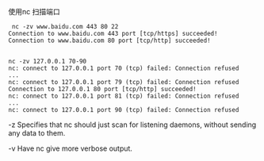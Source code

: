 使用nc 扫描端口
```
 nc -zv www.baidu.com 443 80 22
Connection to www.baidu.com 443 port [tcp/https] succeeded!
Connection to www.baidu.com 80 port [tcp/http] succeeded!


nc -zv 127.0.0.1 70-90
nc: connect to 127.0.0.1 port 70 (tcp) failed: Connection refused
...
nc: connect to 127.0.0.1 port 79 (tcp) failed: Connection refused
Connection to 127.0.0.1 80 port [tcp/http] succeeded!
nc: connect to 127.0.0.1 port 81 (tcp) failed: Connection refused
...
nc: connect to 127.0.0.1 port 90 (tcp) failed: Connection refused
```

 -z      Specifies that nc should just scan for listening daemons, without sending any data to them.
 
 -v      Have nc give more verbose output.
 
